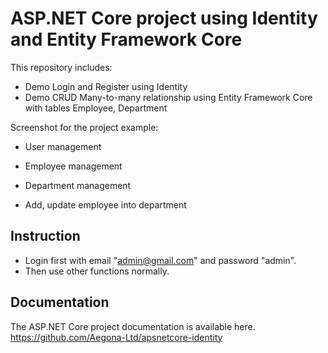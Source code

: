 # ASP.NET Core project using Identity and Entity Framework Core
This repository includes: 
- Demo Login and Register using Identity
- Demo CRUD Many-to-many relationship using Entity Framework Core with tables Employee, Department

Screenshot for the project example:
-  User management

-  Employee management

-  Department management

-  Add, update employee into department


## Instruction
-  Login first with email "admin@gmail.com" and password "admin".
-  Then use other functions normally.

## Documentation
The ASP.NET Core project documentation is available here. https://github.com/Aegona-Ltd/apsnetcore-identity
